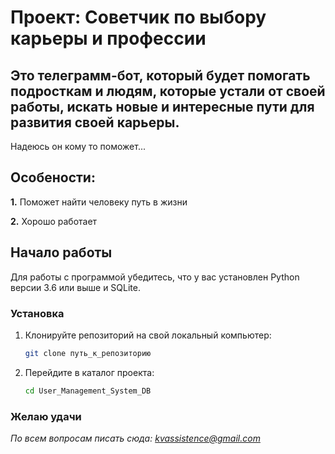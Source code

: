 # Проект: Советчик по выбору карьеры и профессии

## Это телеграмм-бот, который будет помогать подросткам и людям, которые устали от своей работы, искать новые и интересные пути для развития своей карьеры.

Надеюсь он кому то поможет...

## Особености:
**1.** Поможет найти человеку путь в жизни

**2.** Хорошо работает

## Начало работы

Для работы с программой убедитесь, что у вас установлен Python версии 3.6 или выше и SQLite.

### Установка

1. Клонируйте репозиторий на свой локальный компьютер:
    ```bash
    git clone путь_к_репозиторию
    ```
2. Перейдите в каталог проекта:
    ```bash
    cd User_Management_System_DB
    ```

### Желаю удачи

*По всем вопросам писать сюда: kvassistence@gmail.com*
